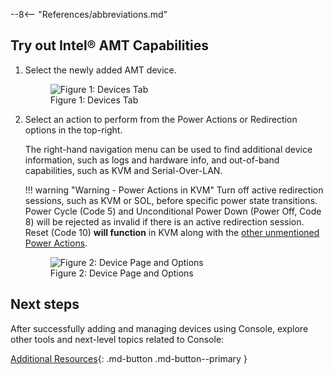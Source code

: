 --8<-- "References/abbreviations.md"

## Try out Intel® AMT Capabilities

1. Select the newly added AMT device.

    <figure class="figure-image">
        <img src="..\..\..\assets\images\Console_Devices.png" alt="Figure 1: Devices Tab">
        <figcaption>Figure 1: Devices Tab</figcaption>
    </figure>

2. Select an action to perform from the Power Actions or Redirection options in the top-right.

    The right-hand navigation menu can be used to find additional device information, such as logs and hardware info, and out-of-band capabilities, such as KVM and Serial-Over-LAN.

    !!! warning "Warning - Power Actions in KVM"
        Turn off active redirection sessions, such as KVM or SOL, before specific power state transitions. Power Cycle (Code 5) and Unconditional Power Down (Power Off, Code 8) will be rejected as invalid if there is an active redirection session. Reset (Code 10) **will function** in KVM along with the [other unmentioned Power Actions](../../Reference/powerstates.md#out-of-band).
        

    <figure class="figure-image">
        <img src="..\..\..\assets\images\Console_DeviceInfo.png" alt="Figure 2: Device Page and Options">
        <figcaption>Figure 2: Device Page and Options</figcaption>
    </figure>

## Next steps

After successfully adding and managing devices using Console, explore other tools and next-level topics related to Console:

[Additional Resources](../../Reference/Console/overview.md#additional-resources){: .md-button .md-button--primary }